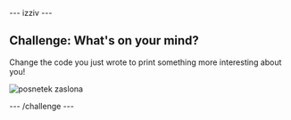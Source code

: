 \--- izziv \---

## Challenge: What's on your mind?

Change the code you just wrote to print something more interesting about you!

![posnetek zaslona](images/me-mind.png)

\--- /challenge \---
